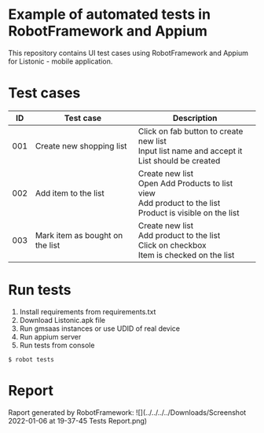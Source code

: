 # Example of automated tests in RobotFramework and Appium
This repository contains UI test cases using RobotFramework and Appium for Listonic - mobile application.

# Test cases
| ID  | Test case | Description                                                                                        |
|-----|--------------|----------------------------------------------------------------------------------------------------|
| 001 | Create new shopping list | Click on fab button to create new list <br>Input list name and accept it<br>List should be created |
| 002 | Add item to the list   |   Create new list<br>Open Add Products to list view<br>Add product to the list<br>Product is visible on the list|
| 003 | Mark item as bought on the list |   Create new list<br>Add product to the list<br>Click on checkbox<br>Item is checked on the list|

# Run tests
1. Install requirements from requirements.txt
2. Download Listonic.apk file
3. Run gmsaas instances or use UDID of real device
4. Run appium server
5. Run tests from console
````
$ robot tests
````
# Report
Raport generated by RobotFramework:
![](../../../../Downloads/Screenshot 2022-01-06 at 19-37-45 Tests Report.png)